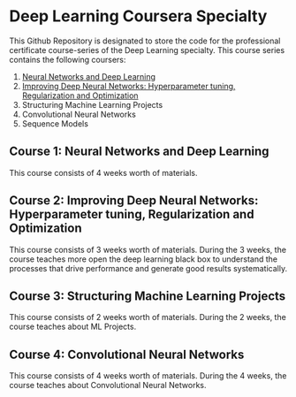 # Deep Learning Coursera Specialty 

This Github Repository is designated to store the code for the professional certificate course-series of the Deep Learning specialty. This course series contains the following coursers:

1. [Neural Networks and Deep Learning](https://github.com/heejoon123/Deep_Learning_Coursera/tree/main/Course%201)
2. [Improving Deep Neural Networks: Hyperparameter tuning, Regularization and Optimization](https://github.com/heejoon123/Deep_Learning_Coursera/tree/main/Course%202)
3. Structuring Machine Learning Projects
4. Convolutional Neural Networks
5. Sequence Models

## Course 1: Neural Networks and Deep Learning

This course consists of 4 weeks worth of materials.

## Course 2: Improving Deep Neural Networks: Hyperparameter tuning, Regularization and Optimization

This course consists of 3 weeks worth of materials. During the 3 weeks, the course teaches more open the deep learning black box to understand the processes that drive performance and generate good results systematically. 

## Course 3: Structuring Machine Learning Projects

This course consists of 2 weeks worth of materials. During the 2 weeks, the course teaches about ML Projects. 

## Course 4: Convolutional Neural Networks

This course consists of 4 weeks worth of materials. During the 4 weeks, the course teaches about Convolutional Neural Networks. 
